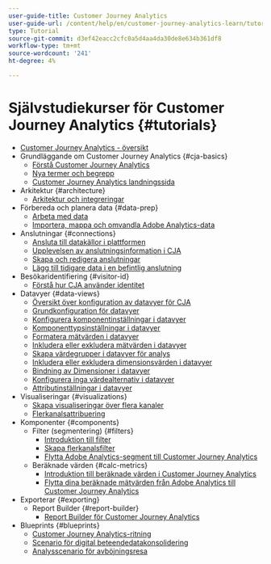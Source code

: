```yaml
---
user-guide-title: Customer Journey Analytics
user-guide-url: /content/help/en/customer-journey-analytics-learn/tutorials/overview.html
type: Tutorial
source-git-commit: d3ef42eacc2cfc0a5d4aa4da30de8e634b361df8
workflow-type: tm+mt
source-wordcount: '241'
ht-degree: 4%

---
```



# Självstudiekurser för Customer Journey Analytics {#tutorials}

+ [Customer Journey Analytics - översikt](overview.md)
+ Grundläggande om Customer Journey Analytics {#cja-basics}
   + [Förstå Customer Journey Analytics](cja-basics/understanding-customer-journey-analytics.md)
   + [Nya termer och begrepp](cja-basics/new-terms-and-concepts-in-cja.md)
   + [Customer Journey Analytics landningssida](cja-basics/customer-journey-analytics-landing-page.md)
+ Arkitektur {#architecture}
   + [Arkitektur och integreringar](architecture/architecture-and-integrations-of-cja.md)
+ Förbereda och planera data {#data-prep}
   + [Arbeta med data](data-prep/working-with-data-in-cja.md)
   + [Importera, mappa och omvandla Adobe Analytics-data](data-prep/ingest-map-and-transform-adobe-analytics-data.md)
+ Anslutningar {#connections}
   + [Ansluta till datakällor i plattformen](connections/connecting-customer-journey-analytics-to-data-sources-in-platform.md)
   + [Upplevelsen av anslutningsinformation i CJA](connections/connections-details-experience-in-cja.md)
   + [Skapa och redigera anslutningar](connections/cja-connections-creation-and-edit-experience.md)
   + [Lägg till tidigare data i en befintlig anslutning](connections/add-past-data-to-an-existing-connection-in-cja.md)
+ Besökaridentifiering {#visitor-id}
   + [Förstå hur CJA använder identitet](visitor-id/understanding-how-customer-journey-analytics-uses-identity.md)
+ Datavyer {#data-views}
   + [Översikt över konfiguration av datavyer för CJA](data-views/overview-of-configuring-data-views-for-cja.md)
   + [Grundkonfiguration för datavyer](data-views/basic-configuration-for-data-views.md)
   + [Konfigurera komponentinställningar i datavyer](data-views/configuring-component-settings-in-data-views.md)
   + [Komponenttypsinställningar i datavyer](data-views/component-type-settings-in-data-views.md)
   + [Formatera mätvärden i datavyer](data-views/formatting-metrics-in-data-views.md)
   + [Inkludera eller exkludera mätvärden i datavyer](data-views/include-or-exclude-metric-values-in-data-views.md)
   + [Skapa värdegrupper i datavyer för analys](data-views/creating-value-buckets-in-data-views-for-analysis.md)
   + [Inkludera eller exkludera dimensionsvärden i datavyer](data-views/include-or-exclude-dimension-values-in-data-views.md)
   + [Bindning av Dimensioner i datavyer](data-views/binding-dimensions-in-data-views.md)
   + [Konfigurera inga värdealternativ i datavyer](data-views/configure-no-value-options-in-data-views.md)
   + [Attributinställningar i datavyer](data-views/attribution-settings-in-data-views.md)
+ Visualiseringar {#visualizations}
   + [Skapa visualiseringar över flera kanaler](visualizations/creating-cross-channel-visualizations-in-customer-journey-analytics.md)
   + [Flerkanalsattribuering](visualizations/cross-channel-attribution-in-customer-journey-analytics.md)
+ Komponenter {#components}
   + Filter (segmentering) {#filters}
      + [Introduktion till filter](components/filters/introduction-to-filters-in-cja.md)
      + [Skapa flerkanalsfilter](components/filters/creating-cross-channel-filters-in-customer-journey-analytics.md)
      + [Flytta Adobe Analytics-segment till Customer Journey Analytics](components/filters/moving-adobe-analytics-segments-to-customer-journey-analytics.md)
   + Beräknade värden {#calc-metrics}
      + [Introduktion till beräknade värden i Customer Journey Analytics](components/calc-metrics/introduction-to-calculated-metrics-in-customer-journey-analytics.md)
      + [Flytta dina beräknade mätvärden från Adobe Analytics till Customer Journey Analytics](components/calc-metrics/moving-your-calculated-metrics-from-adobe-analytics-to-customer-journey-analytics.md)
+ Exporterar {#exporting}
   + Report Builder {#report-builder}
      + [Report Builder för Customer Journey Analytics](exporting/report-builder/report-builder-for-customer-journey-analytics.md)
+ Blueprints {#blueprints}
   + [Customer Journey Analytics-ritning](https://experienceleague.adobe.com/docs/blueprints-learn/architecture/customer-journey-analytics/overview.html)
   + [Scenario för digital beteendedatakonsolidering](https://experienceleague.adobe.com/docs/blueprints-learn/architecture/customer-journey-analytics/digital-behavioral-data-consolidation.html)
   + [Analysscenario för avböjningsresa](https://experienceleague.adobe.com/docs/blueprints-learn/architecture/customer-journey-analytics/call-deflect.html?lang=en#customer-journey-analytics)
